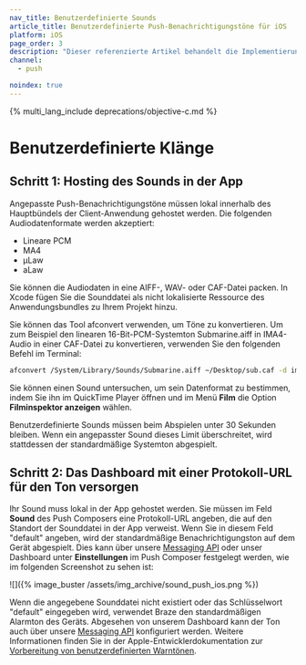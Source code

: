 ```yaml
---
nav_title: Benutzerdefinierte Sounds
article_title: Benutzerdefinierte Push-Benachrichtigungstöne für iOS
platform: iOS
page_order: 3
description: "Dieser referenzierte Artikel behandelt die Implementierung angepasster Sounds in Ihren iOS Push-Benachrichtigungen."
channel:
  - push

noindex: true
---
```


{% multi_lang_include deprecations/objective-c.md %}

# Benutzerdefinierte Klänge

## Schritt 1: Hosting des Sounds in der App

Angepasste Push-Benachrichtigungstöne müssen lokal innerhalb des Hauptbündels der Client-Anwendung gehostet werden. Die folgenden Audiodatenformate werden akzeptiert:

- Lineare PCM
- MA4
- µLaw
- aLaw

Sie können die Audiodaten in eine AIFF-, WAV- oder CAF-Datei packen. In Xcode fügen Sie die Sounddatei als nicht lokalisierte Ressource des Anwendungsbundles zu Ihrem Projekt hinzu.

Sie können das Tool afconvert verwenden, um Töne zu konvertieren. Um zum Beispiel den linearen 16-Bit-PCM-Systemton Submarine.aiff in IMA4-Audio in einer CAF-Datei zu konvertieren, verwenden Sie den folgenden Befehl im Terminal:

```bash
afconvert /System/Library/Sounds/Submarine.aiff ~/Desktop/sub.caf -d ima4 -f caff -v
```

Sie können einen Sound untersuchen, um sein Datenformat zu bestimmen, indem Sie ihn im QuickTime Player öffnen und im Menü **Film** die Option **Filminspektor anzeigen** wählen.

Benutzerdefinierte Sounds müssen beim Abspielen unter 30 Sekunden bleiben. Wenn ein angepasster Sound dieses Limit überschreitet, wird stattdessen der standardmäßige Systemton abgespielt.

## Schritt 2: Das Dashboard mit einer Protokoll-URL für den Ton versorgen

Ihr Sound muss lokal in der App gehostet werden. Sie müssen im Feld **Sound** des Push Composers eine Protokoll-URL angeben, die auf den Standort der Sounddatei in der App verweist. Wenn Sie in diesem Feld "default" angeben, wird der standardmäßige Benachrichtigungston auf dem Gerät abgespielt. Dies kann über unsere [Messaging API]({{site.baseurl}}/api/endpoints/messaging/) oder unser Dashboard unter **Einstellungen** im Push Composer festgelegt werden, wie im folgenden Screenshot zu sehen ist:

![]({% image_buster /assets/img_archive/sound_push_ios.png %})

Wenn die angegebene Sounddatei nicht existiert oder das Schlüsselwort "default" eingegeben wird, verwendet Braze den standardmäßigen Alarmton des Geräts. Abgesehen von unserem Dashboard kann der Ton auch über unsere [Messaging API]({{site.baseurl}}/api/endpoints/messaging/) konfiguriert werden. Weitere Informationen finden Sie in der Apple-Entwicklerdokumentation zur [Vorbereitung von benutzerdefinierten Warntönen](https://developer.apple.com/library/content/documentation/NetworkingInternet/Conceptual/RemoteNotificationsPG/SupportingNotificationsinYourApp.html).

